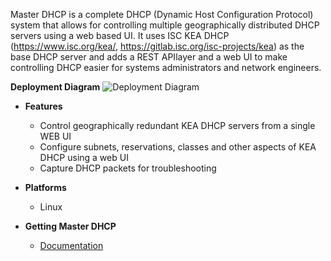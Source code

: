 Master DHCP is a complete DHCP (Dynamic Host Configuration Protocol) system that
allows for controlling multiple geographically distributed DHCP servers using a 
web based UI. It uses ISC KEA DHCP (https://www.isc.org/kea/, 
https://gitlab.isc.org/isc-projects/kea) as the base DHCP server and adds a REST
APIlayer and a web UI to make controlling DHCP easier for systems administrators
and network engineers.

**Deployment Diagram**
![Deployment Diagram](docs/https://github.com/CenturyLink/VTZ-MasterDHCP-Future/blob/feature-docs/docs/Master_DHCP_Multi_Location_Deployment_Scenario.png)

- **Features**
  - Control geographically redundant KEA DHCP servers from a single WEB UI 
  - Configure subnets, reservations, classes and other aspects of KEA DHCP
    using a web UI
  - Capture DHCP packets for troubleshooting 
 
- **Platforms**
  - Linux

- **Getting Master DHCP**
  - [Documentation](docs/documentation.md)